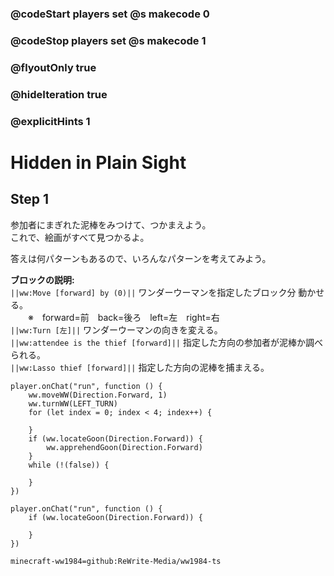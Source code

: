 ### @codeStart players set @s makecode 0
### @codeStop players set @s makecode 1

### @flyoutOnly true
### @hideIteration true
### @explicitHints 1

# Hidden in Plain Sight

## Step 1
参加者にまぎれた泥棒をみつけて、つかまえよう。  
これで、絵画がすべて見つかるよ。
  
答えは何パターンもあるので、いろんなパターンを考えてみよう。  
  
**ブロックの説明:**  
``||ww:Move [forward] by (0)||`` ワンダーウーマンを指定したブロック分 動かせる。  
　　※　forward=前　back=後ろ　left=左　right=右  
``||ww:Turn [左]||`` ワンダーウーマンの向きを変える。  
``||ww:attendee is the thief [forward]||`` 指定した方向の参加者が泥棒か調べられる。  
``||ww:Lasso thief [forward]||`` 指定した方向の泥棒を捕まえる。

```ghost
player.onChat("run", function () {
    ww.moveWW(Direction.Forward, 1)
    ww.turnWW(LEFT_TURN)
    for (let index = 0; index < 4; index++) {
        
    }
    if (ww.locateGoon(Direction.Forward)) {
        ww.apprehendGoon(Direction.Forward)
    }
    while (!(false)) {
        
    }	
})
```
```template
player.onChat("run", function () {
    if (ww.locateGoon(Direction.Forward)) {

    }
})
```
```package
minecraft-ww1984=github:ReWrite-Media/ww1984-ts
```